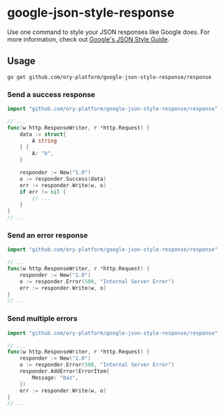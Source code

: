 # google-json-style-response

Use one command to style your JSON responses like Google does.
For more information, check out [Google's JSON Style Guide](https://google-styleguide.googlecode.com/svn/trunk/jsoncstyleguide.xml).

## Usage

```
go get github.com/ory-platform/google-json-style-response/response
```

### Send a success response

```go
import "github.com/ory-platform/google-json-style-response/response"

// ...
func(w http.ResponseWriter, r *http.Request) {
    data := struct{
        A string
    } {
        A: "b",
    }

    responder := New("1.0")
    o := responder.Success(data)
    err := responder.Write(w, o)
    if err != nil {
        // ...
    }
}
// ...
```

### Send an error response

```go
import "github.com/ory-platform/google-json-style-response/response"

// ...
func(w http.ResponseWriter, r *http.Request) {
    responder := New("1.0")
    o := responder.Error(500, "Internal Server Error")
    err := responder.Write(w, o)
}
// ...
```

### Send multiple errors

```go
import "github.com/ory-platform/google-json-style-response/response"

// ...
func(w http.ResponseWriter, r *http.Request) {
    responder := New("1.0")
    o := responder.Error(500, "Internal Server Error")
    responder.AddError(ErrorItem{
        Message: "baz",
    })
    err := responder.Write(w, o)
}
// ...
```